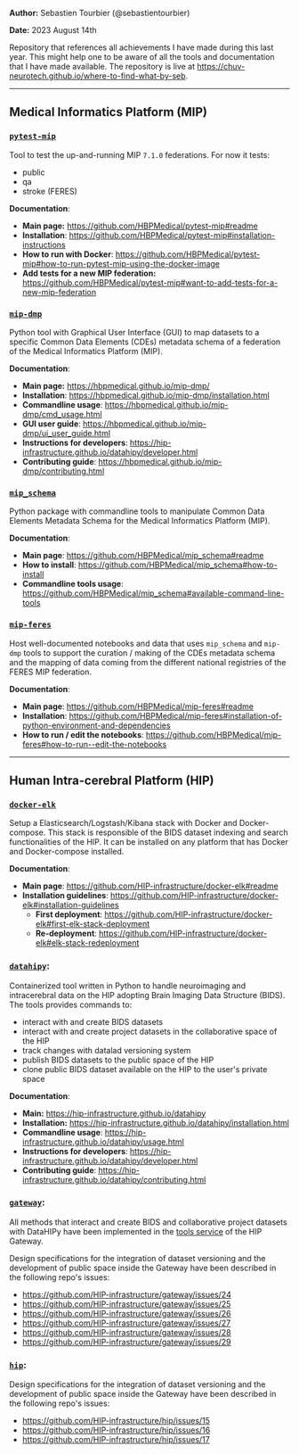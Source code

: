**Author:** Sebastien Tourbier (@sebastientourbier)

**Date:** 2023 August 14th

Repository that references all achievements I have made during this last year. This might help one to be aware of all the tools and documentation that I have made available. The repository is live at https://chuv-neurotech.github.io/where-to-find-what-by-seb.

---

## Medical Informatics Platform (MIP)

### [`pytest-mip`](https://github.com/HBPMedical/pytest-mip)

Tool to test the up-and-running MIP `7.1.0` federations. For now it tests:
- public
- qa
- stroke (FERES)

**Documentation**:
- **Main page:** https://github.com/HBPMedical/pytest-mip#readme
- **Installation**: https://github.com/HBPMedical/pytest-mip#installation-instructions
- **How to run with Docker**: https://github.com/HBPMedical/pytest-mip#how-to-run-pytest-mip-using-the-docker-image
- **Add tests for a new MIP federation:** https://github.com/HBPMedical/pytest-mip#want-to-add-tests-for-a-new-mip-federation

### [`mip-dmp`](https://github.com/HBPMedical/mip-dmp)

Python tool with Graphical User Interface (GUI) to map datasets to a specific Common Data Elements (CDEs) metadata schema of a federation of the Medical Informatics Platform (MIP).

**Documentation**:
- **Main page:** https://hbpmedical.github.io/mip-dmp/
- **Installation**: https://hbpmedical.github.io/mip-dmp/installation.html
- **Commandline usage**: https://hbpmedical.github.io/mip-dmp/cmd_usage.html
- **GUI user guide**: https://hbpmedical.github.io/mip-dmp/ui_user_guide.html
- **Instructions for developers**: https://hip-infrastructure.github.io/datahipy/developer.html
- **Contributing guide**: https://hbpmedical.github.io/mip-dmp/contributing.html

### [`mip_schema`](https://github.com/HBPMedical/mip_schema)

Python package with commandline tools to manipulate Common Data Elements Metadata Schema for the Medical Informatics Platform (MIP). 

**Documentation**:
- **Main page**: https://github.com/HBPMedical/mip_schema#readme
- **How to install**: https://github.com/HBPMedical/mip_schema#how-to-install
- **Commandline tools usage**: https://github.com/HBPMedical/mip_schema#available-command-line-tools

### [`mip-feres`](https://github.com/HBPMedical/mip-feres)

Host well-documented notebooks and data that uses `mip_schema` and `mip-dmp` tools to support the curation / making of the CDEs metadata schema and the mapping of data coming from the different national registries of the FERES MIP federation.

**Documentation**:
- **Main page**: https://github.com/HBPMedical/mip-feres#readme
- **Installation**: https://github.com/HBPMedical/mip-feres#installation-of-python-environment-and-dependencies
- **How to run / edit the notebooks**: https://github.com/HBPMedical/mip-feres#how-to-run--edit-the-notebooks

---

## Human Intra-cerebral Platform (HIP)

### [`docker-elk`](https://github.com/HIP-infrastructure/docker-elk)

Setup a Elasticsearch/Logstash/Kibana stack with Docker and Docker-compose. This stack is responsible of the BIDS dataset indexing and search functionalities of the HIP. It can be installed on any platform that has Docker and Docker-compose installed.

**Documentation**:
- **Main page**: https://github.com/HIP-infrastructure/docker-elk#readme
- **Installation guidelines**: https://github.com/HIP-infrastructure/docker-elk#installation-guidelines
  - **First deployment**: https://github.com/HIP-infrastructure/docker-elk#first-elk-stack-deployment
  - **Re-deployment**: https://github.com/HIP-infrastructure/docker-elk#elk-stack-redeployment

### [`datahipy`](https://github.com/HIP-infrastructure/datahipy):

Containerized tool written in Python to handle neuroimaging and intracerebral data on the HIP adopting Brain Imaging Data Structure (BIDS). The tools provides commands to:
- interact with and create BIDS datasets
- interact with and create project datasets in the collaborative space of the HIP
- track changes with datalad versioning system
- publish BIDS datasets to the public space of the HIP
- clone public BIDS dataset available on the HIP to the user's private space

**Documentation**:
- **Main:** https://hip-infrastructure.github.io/datahipy
- **Installation:** https://hip-infrastructure.github.io/datahipy/installation.html
- **Commandline usage**: https://hip-infrastructure.github.io/datahipy/usage.html
- **Instructions for developers**: https://hip-infrastructure.github.io/datahipy/developer.html
- **Contributing guide**: https://hip-infrastructure.github.io/datahipy/contributing.html
  
### [`gateway`](https://github.com/HIP-infrastructure/gateway):

All methods that interact and create BIDS and collaborative project datasets with DataHIPy have been implemented in the [tools service](https://github.com/HIP-infrastructure/gateway/tree/master/src/tools) of the HIP Gateway.

Design specifications for the integration of dataset versioning and the development of public space inside the Gateway have been described in the following repo's issues:
  - https://github.com/HIP-infrastructure/gateway/issues/24
  - https://github.com/HIP-infrastructure/gateway/issues/25
  - https://github.com/HIP-infrastructure/gateway/issues/26
  - https://github.com/HIP-infrastructure/gateway/issues/27
  - https://github.com/HIP-infrastructure/gateway/issues/28
  - https://github.com/HIP-infrastructure/gateway/issues/29  

### [`hip`](https://github.com/HIP-infrastructure/hip):

Design specifications for the integration of dataset versioning and the development of public space inside the Gateway have been described in the following repo's issues:
- https://github.com/HIP-infrastructure/hip/issues/15
- https://github.com/HIP-infrastructure/hip/issues/16
- https://github.com/HIP-infrastructure/hip/issues/17
